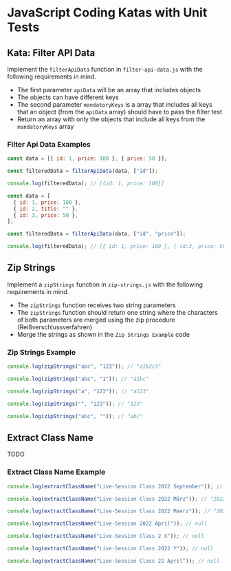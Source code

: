 # JavaScript Coding Katas with Unit Tests

## Kata: Filter API Data

Implement the `filterApiData` function in `filter-api-data.js` with the following requirements in mind.

- The first parameter `apiData` will be an array that includes objects
- The objects can have different keys
- The second parameter `mandatoryKeys` is a array that includes all keys that an object (from the `apiData` array) should have to pass the filter test
- Return an array with only the objects that include all keys from the `mandatoryKeys` array

### Filter Api Data Examples

```js
const data = [{ id: 1, price: 100 }, { price: 50 }];

const filteredData = filterApiData(data, ["id"]);

console.log(filteredData); // [{id: 1, price: 100}]
```

```js
const data = [
  { id: 1, price: 100 },
  { id: 2, title: "" },
  { id: 3, price: 50 },
];

const filteredData = filterApiData(data, ["id", "price"]);

console.log(filteredData); // [{ id: 1, price: 100 }, { id:3, price: 50}]
```

## Zip Strings

Implement a `zipStrings` function in `zip-strings.js` with the following requirements in mind.

- The `zipStrings` function receives two string parameters
- The `zipStrings` function should return one string where the characters of both parameters are merged using the zip procedure (Reißverschlussverfahren)
- Merge the strings as shown in the `Zip Strings Example` code

### Zip Strings Example

```js
console.log(zipStrings("abc", "123")); // "a1b2c3"

console.log(zipStrings("abc", "1")); // "a1bc"

console.log(zipStrings("a", "123")); // "a123"

console.log(zipStrings("", "123")); // "123"

console.log(zipStrings("abc", "")); // "abc"
```

## Extract Class Name

TODO

### Extract Class Name Example

```js
console.log(extractClassName("Live-Session Class 2022 September")); // "2022-09"

console.log(extractClassName("Live-Session Class 2022 März")); // "2022-03"

console.log(extractClassName("Live-Session Class 2022 Maerz")); // "2022-03"

console.log(extractClassName("Live-Session 2022 April")); // null

console.log(extractClassName("Live-Session Class 2 X")); // null

console.log(extractClassName("Live-Session Class 2022 Y")); // null

console.log(extractClassName("Live-Session Class 22 April")); // null
```
